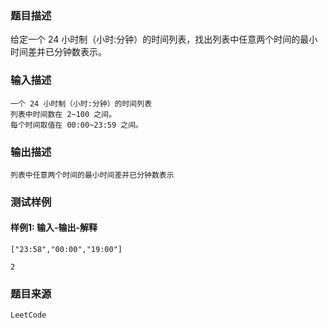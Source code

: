 ### 题目描述

给定一个 24 小时制（小时:分钟）的时间列表，找出列表中任意两个时间的最小时间差并已分钟数表示。

### 输入描述

```
一个 24 小时制（小时:分钟）的时间列表
列表中时间数在 2~100 之间。
每个时间取值在 00:00~23:59 之间。
```
### 输出描述

```
列表中任意两个时间的最小时间差并已分钟数表示
```

### 测试样例
#### 样例1: 输入-输出-解释
```
["23:58","00:00","19:00"]
```
```
2
```
### 题目来源  
`LeetCode`